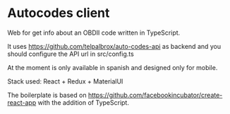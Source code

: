# Autocodes client

Web for get info about an OBDII code written in TypeScript.

It uses https://github.com/telpalbrox/auto-codes-api as backend and you should configure the API url in src/config.ts

At the moment is only available in spanish and designed only for mobile.

Stack used: React + Redux + MaterialUI

The boilerplate is based on https://github.com/facebookincubator/create-react-app with the addition of TypeScript.
